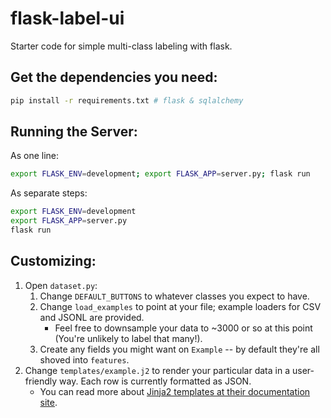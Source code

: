 # flask-label-ui
Starter code for simple multi-class labeling with flask.

## Get the dependencies you need:

```bash
pip install -r requirements.txt # flask & sqlalchemy
```

## Running the Server:

As one line:

```bash
export FLASK_ENV=development; export FLASK_APP=server.py; flask run
```

As separate steps:
```bash
export FLASK_ENV=development
export FLASK_APP=server.py
flask run
```

## Customizing:

1. Open ``dataset.py``:
    1. Change ``DEFAULT_BUTTONS`` to whatever classes you expect to have.
    2. Change ``load_examples`` to point at your file; example loaders for CSV and JSONL are provided.
        - Feel free to downsample your data to ~3000 or so at this point (You're unlikely to label that many!).
    3. Create any fields you might want on ``Example`` -- by default they're all shoved into ``features``.
2. Change ``templates/example.j2`` to render your particular data in a user-friendly way. Each row is currently formatted as JSON.
    - You can read more about [Jinja2 templates at their documentation site](https://jinja.palletsprojects.com/en/2.11.x/).